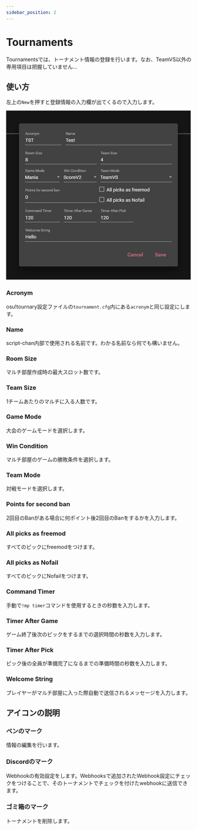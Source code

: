 ```yaml
---
sidebar_position: 2
---
```


# Tournaments

Tournamentsでは、トーナメント情報の登録を行います。なお、TeamVS以外の専用項目は把握していません...

## 使い方

左上の`New`を押すと登録情報の入力欄が出てくるので入力します。

![入力欄](/img/script_chan/tournament.png)

### Acronym

osu!tournary設定ファイルの`tournament.cfg`内にある`acronym`と同じ設定にします。

### Name

script-chan内部で使用される名前です。わかる名前なら何でも構いません。

### Room Size

マルチ部屋作成時の最大スロット数です。

### Team Size

1チームあたりのマルチに入る人数です。

### Game Mode

大会のゲームモードを選択します。

### Win Condition

マルチ部屋のゲームの勝敗条件を選択します。

### Team Mode

対戦モードを選択します。

### Points for second ban

2回目のBanがある場合に何ポイント後2回目のBanをするかを入力します。

### All picks as freemod

すべてのピックにfreemodをつけます。

### All picks as Nofail

すべてのピックにNofailをつけます。

### Command Timer

手動で`!mp timer`コマンドを使用するときの秒数を入力します。

### Timer After Game

ゲーム終了後次のピックをするまでの選択時間の秒数を入力します。

### Timer After Pick

ピック後の全員が準備完了になるまでの準備時間の秒数を入力します。

### Welcome String

プレイヤーがマルチ部屋に入った際自動で送信されるメッセージを入力します。

## アイコンの説明

### ペンのマーク

情報の編集を行います。

### Discordのマーク

Webhookの有効設定をします。Webhooksで追加されたWebhook設定にチェックをつけることで、そのトーナメントでチェックを付けたwebhookに送信できます。

### ゴミ箱のマーク

トーナメントを削除します。
